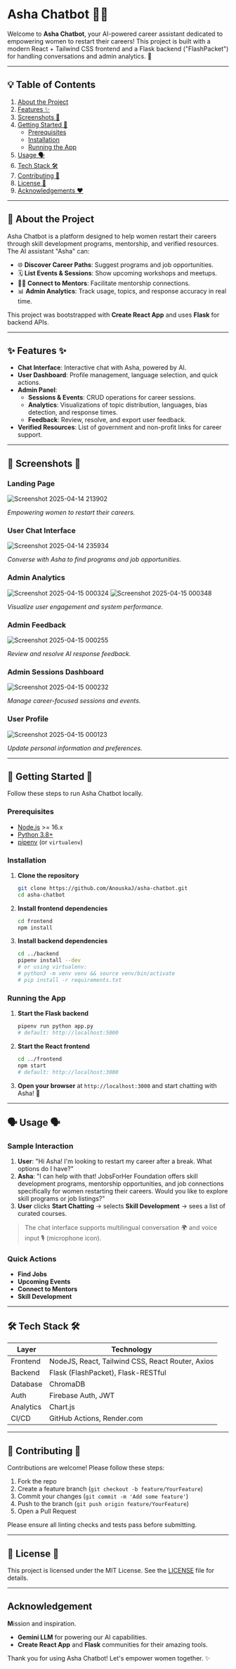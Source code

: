 # Asha Chatbot 🤖🌟

Welcome to **Asha Chatbot**, your AI-powered career assistant dedicated to empowering women to restart their careers! This project is built with a modern React + Tailwind CSS frontend and a Flask backend ("FlashPacket") for handling conversations and admin analytics. 🚀

---

## 💡 Table of Contents

1. [About the Project](#-about-the-project)
2. [Features ✨](#-features-)
3. [Screenshots 📸](#-screenshots-)
4. [Getting Started 🚀](#-getting-started-)
   - [Prerequisites](#prerequisites)
   - [Installation](#installation)
   - [Running the App](#running-the-app)
5. [Usage 🗣️](#-usage-)
6. [Tech Stack 🛠️](#-tech-stack-)
7. [Contributing 🤝](#-contributing-)
8. [License 📝](#-license-)
9. [Acknowledgements ❤️](#-acknowledgements-)

---

## 📖 About the Project

Asha Chatbot is a platform designed to help women restart their careers through skill development programs, mentorship, and verified resources. The AI assistant "Asha" can:

- 🌐 **Discover Career Paths**: Suggest programs and job opportunities.
- 🗓️ **List Events & Sessions**: Show upcoming workshops and meetups.
- 👩‍🏫 **Connect to Mentors**: Facilitate mentorship connections.
- 📊 **Admin Analytics**: Track usage, topics, and response accuracy in real time.

This project was bootstrapped with **Create React App** and uses **Flask** for backend APIs.

---

## ✨ Features ✨

- **Chat Interface**: Interactive chat with Asha, powered by AI.
- **User Dashboard**: Profile management, language selection, and quick actions.
- **Admin Panel**:
  - **Sessions & Events**: CRUD operations for career sessions.
  - **Analytics**: Visualizations of topic distribution, languages, bias detection, and response times.
  - **Feedback**: Review, resolve, and export user feedback.
- **Verified Resources**: List of government and non-profit links for career support.

---

## 📸 Screenshots 📸

### Landing Page
![Screenshot 2025-04-14 213902](https://github.com/user-attachments/assets/935fb91f-b304-441d-8e9b-f14e107c7fbd)

*Empowering women to restart their careers.*

### User Chat Interface
![Screenshot 2025-04-14 235934](https://github.com/user-attachments/assets/ab1d41f8-8651-470b-bd43-76e3f802b097)

*Converse with Asha to find programs and job opportunities.*

### Admin Analytics
![Screenshot 2025-04-15 000324](https://github.com/user-attachments/assets/a4c93f32-848e-4ba3-b873-c014ab0bf093)
![Screenshot 2025-04-15 000348](https://github.com/user-attachments/assets/30d3d514-d171-40a0-a357-f271d71c6702)

*Visualize user engagement and system performance.*

### Admin Feedback
![Screenshot 2025-04-15 000255](https://github.com/user-attachments/assets/0c8eedb9-63ec-4b1e-881e-9310f0fa5795)

*Review and resolve AI response feedback.*

### Admin Sessions Dashboard
![Screenshot 2025-04-15 000232](https://github.com/user-attachments/assets/01b1b393-73d6-4c80-aba1-3c0b07c8f992)

*Manage career-focused sessions and events.*

### User Profile
![Screenshot 2025-04-15 000123](https://github.com/user-attachments/assets/1b2387f4-e79c-4f9f-bb5a-b9b1449655b2)

*Update personal information and preferences.*

---

## 🚀 Getting Started 🚀

Follow these steps to run Asha Chatbot locally.

### Prerequisites

- [Node.js](https://nodejs.org/) >= 16.x
- [Python 3.8+](https://www.python.org/)
- [pipenv](https://pipenv.pypa.io/) (or `virtualenv`)

### Installation

1. **Clone the repository**

   ```bash
   git clone https://github.com/AnouskaJ/asha-chatbot.git
   cd asha-chatbot
   ```

2. **Install frontend dependencies**

   ```bash
   cd frontend
   npm install
   ```

3. **Install backend dependencies**

   ```bash
   cd ../backend
   pipenv install --dev
   # or using virtualenv:
   # python3 -m venv venv && source venv/bin/activate
   # pip install -r requirements.txt
   ```

### Running the App

1. **Start the Flask backend**

   ```bash
   pipenv run python app.py
   # default: http://localhost:5000
   ```

2. **Start the React frontend**

   ```bash
   cd ../frontend
   npm start
   # default: http://localhost:3000
   ```

3. **Open your browser** at `http://localhost:3000` and start chatting with Asha! 🎉

---

## 🗣️ Usage 🗣️

### Sample Interaction

1. **User**: "Hi Asha! I'm looking to restart my career after a break. What options do I have?"
2. **Asha**: "I can help with that! JobsForHer Foundation offers skill development programs, mentorship opportunities, and job connections specifically for women restarting their careers. Would you like to explore skill programs or job listings?"
3. **User** clicks **Start Chatting** → selects **Skill Development** → sees a list of curated courses.

> The chat interface supports multilingual conversation 🌍 and voice input 🎙️ (microphone icon).

### Quick Actions

- **Find Jobs**
- **Upcoming Events**
- **Connect to Mentors**
- **Skill Development**

---

## 🛠️ Tech Stack 🛠️

| Layer     | Technology                                     |
| --------- | ---------------------------------------------- |
| Frontend  | NodeJS, React, Tailwind CSS, React Router, Axios       |
| Backend   | Flask (FlashPacket), Flask-RESTful |
| Database  | ChromaDB  |
| Auth      | Firebase Auth, JWT                             |
| Analytics | Chart.js                     |
| CI/CD     | GitHub Actions, Render.com                     |

---

## 🤝 Contributing 🤝

Contributions are welcome! Please follow these steps:

1. Fork the repo
2. Create a feature branch (`git checkout -b feature/YourFeature`)
3. Commit your changes (`git commit -m 'Add some feature'`)
4. Push to the branch (`git push origin feature/YourFeature`)
5. Open a Pull Request

Please ensure all linting checks and tests pass before submitting.

---

## 📝 License 📝

This project is licensed under the MIT License. See the [LICENSE](LICENSE) file for details.

---

## Acknowledgement

**M**ission and inspiration.

- **Gemini LLM** for powering our AI capabilities.
- **Create React App** and **Flask** communities for their amazing tools.

Thank you for using Asha Chatbot! Let's empower women together. ✨

